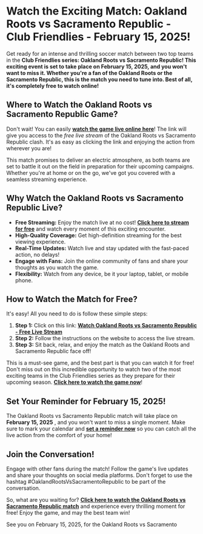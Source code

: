 # Watch the Exciting Match: Oakland Roots vs Sacramento Republic - Club Friendlies - February 15, 2025!

Get ready for an intense and thrilling soccer match between two top teams in the **Club Friendlies series: Oakland Roots vs Sacramento Republic! This exciting event is set to take place on February 15, 2025, and you won't want to miss it. Whether you're a fan of the Oakland Roots or the Sacramento Republic, this is the match you need to tune into. Best of all, it's completely free to watch online!**

## Where to Watch the Oakland Roots vs Sacramento Republic Game?

Don't wait! You can easily **[watch the game live online here](https://tinyurl.com/livestreamfreeo?st=Oakland+Roots+vs+Sacramento+Republic&si=ghc)**! The link will give you access to the _free live stream_ of the Oakland Roots vs Sacramento Republic clash. It's as easy as clicking the link and enjoying the action from wherever you are!

This match promises to deliver an electric atmosphere, as both teams are set to battle it out on the field in preparation for their upcoming campaigns. Whether you're at home or on the go, we've got you covered with a seamless streaming experience.

## Why Watch the Oakland Roots vs Sacramento Republic Live?

- **Free Streaming:** Enjoy the match live at no cost! **[Click here to stream for free](https://tinyurl.com/livestreamfreeo?st=Oakland+Roots+vs+Sacramento+Republic&si=ghc)** and watch every moment of this exciting encounter.
- **High-Quality Coverage:** Get high-definition streaming for the best viewing experience.
- **Real-Time Updates:** Watch live and stay updated with the fast-paced action, no delays!
- **Engage with Fans:** Join the online community of fans and share your thoughts as you watch the game.
- **Flexibility:** Watch from any device, be it your laptop, tablet, or mobile phone.

## How to Watch the Match for Free?

It's easy! All you need to do is follow these simple steps:

1. **Step 1:** Click on this link: **[Watch Oakland Roots vs Sacramento Republic - Free Live Stream](https://tinyurl.com/livestreamfreeo?st=Oakland+Roots+vs+Sacramento+Republic&si=ghc)**
2. **Step 2:** Follow the instructions on the website to access the live stream.
3. **Step 3:** Sit back, relax, and enjoy the match as the Oakland Roots and Sacramento Republic face off!

This is a must-see game, and the best part is that you can watch it for free! Don't miss out on this incredible opportunity to watch two of the most exciting teams in the Club Friendlies series as they prepare for their upcoming season. **[Click here to watch the game now](https://tinyurl.com/livestreamfreeo?st=Oakland+Roots+vs+Sacramento+Republic&si=ghc)**!

## Set Your Reminder for February 15, 2025!

The Oakland Roots vs Sacramento Republic match will take place on **February 15, 2025** , and you won't want to miss a single moment. Make sure to mark your calendar and **[set a reminder now](https://tinyurl.com/livestreamfreeo?st=Oakland+Roots+vs+Sacramento+Republic&si=ghc)** so you can catch all the live action from the comfort of your home!

## Join the Conversation!

Engage with other fans during the match! Follow the game's live updates and share your thoughts on social media platforms. Don't forget to use the hashtag #OaklandRootsVsSacramentoRepublic to be part of the conversation.

So, what are you waiting for? **[Click here to watch the Oakland Roots vs Sacramento Republic match](https://tinyurl.com/livestreamfreeo?st=Oakland+Roots+vs+Sacramento+Republic&si=ghc)** and experience every thrilling moment for free! Enjoy the game, and may the best team win!

See you on February 15, 2025, for the Oakland Roots vs Sacramento
